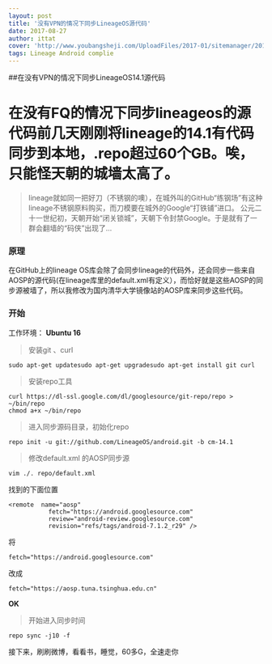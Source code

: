 ```yaml
---
layout: post
title: '没有VPN的情况下同步LineageOS源代码'
date: 2017-08-27
author: ittat
cover: 'http://www.youbangsheji.com/UploadFiles/2017-01/sitemanager/2017011009013129096.jpg'
tags: Lineage Android complie
---
```


##在没有VPN的情况下同步LineageOS14.1源代码

# 在没有FQ的情况下同步lineageos的源代码前几天刚刚将lineage的14.1有代码同步到本地，.repo超过60个GB。唉，只能怪天朝的城墙太高了。

> lineage就如同一把好刀（不锈钢的噢），在城外叫的GitHub“练钢场”有这种lineage不锈钢原料购买，而刀模要在城外的Google“打铁铺”进口。 公元二十一世纪初，天朝开始“闭关锁城”，天朝下令封禁Google。于是就有了一群会翻墙的“码侠”出现了...

### 原理
在GitHub上的lineage OS库会除了会同步lineage的代码外，还会同步一些来自AOSP的源代码(在lineage库里的default.xml有定义），而恰好就是这些AOSP的同步源被墙了，所以我修改为国内清华大学镜像站的AOSP库来同步这些代码。

### 开始
工作环境： **Ubuntu 16** 
>  安装git 、curl 

```
sudo apt-get updatesudo apt-get upgradesudo apt-get install git curl
``` 
> 安装repo工具

```
curl https://dl-ssl.google.com/dl/googlesource/git-repo/repo > ~/bin/repo
chmod a+x ~/bin/repo 
```
>进入同步源码目录，初始化repo

```
repo init -u git://github.com/LineageOS/android.git -b cm-14.1
```
> 修改default.xml 的AOSP同步源

```
vim ./. repo/default.xml
```

找到的下面位置

```
<remote  name="aosp"
           fetch="https://android.googlesource.com"
           review="android-review.googlesource.com"
           revision="refs/tags/android-7.1.2_r29" />
```
将

```
fetch="https://android.googlesource.com"
```
改成

```
fetch="https://aosp.tuna.tsinghua.edu.cn"
```
 **OK**  
> 开始进入同步时间

```
repo sync -j10 -f
```

接下来，刷刷微博，看看书，睡觉，60多G，全速走你
